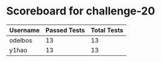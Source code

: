 # Scoreboard for challenge-20
| Username   | Passed Tests | Total Tests |
|------------|--------------|-------------|
| odelbos | 13 | 13 |
| y1hao | 13 | 13 |
